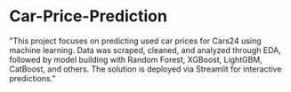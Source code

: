 # Car-Price-Prediction
"This project focuses on predicting used car prices for Cars24 using machine learning. Data was scraped, cleaned, and analyzed through EDA, followed by model building with Random Forest, XGBoost, LightGBM, CatBoost, and others. The solution is deployed via Streamlit for interactive predictions."
